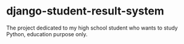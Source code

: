 # django-student-result-system
 The project dedicated to my high school student who wants to study Python, education purpose only. 
